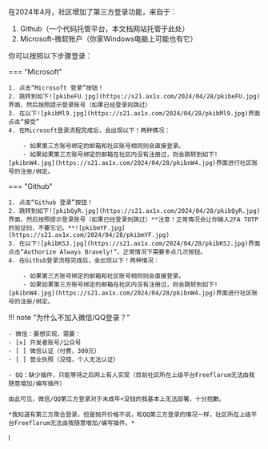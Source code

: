 在2024年4月，社区增加了第三方登录功能，来自于：

1. Github（一个代码托管平台，本文档网站托管于此处）
2. Microsoft-微软账户（你家Windows电脑上可能也有它）

你可以按照以下步骤登录：

=== "Microsoft"

	1. 点击“Microsoft 登录”按钮！
	2. 跳转到如下![pkibeFU.jpg](https://s21.ax1x.com/2024/04/28/pkibeFU.jpg)界面，然后按照提示登录账号（如果已经登录则跳过）
	3. 在以下![pkibMl9.jpg](https://s21.ax1x.com/2024/04/28/pkibMl9.jpg)界面点击“接受”
	4. 在Microsoft登录流程完成后，会出现以下！两种情况：
	
		- 如果第三方账号绑定的邮箱和社区账号相同则会直接登录。
		- 如果如果第三方账号绑定的邮箱在社区内没有注册过，则会跳转到如下![pkibnW4.jpg](https://s21.ax1x.com/2024/04/28/pkibnW4.jpg)界面进行社区账号的注册/绑定。

=== "Github"

	1. 点击“Github 登录”按钮！
	2. 跳转到如下![pkibQyR.jpg](https://s21.ax1x.com/2024/04/28/pkibQyR.jpg)界面，然后按照提示登录账号（如果已经登录则跳过）**注意！正常情况会让你输入2FA TOTP的验证码，不要忘记。**![pkibmYF.jpg](https://s21.ax1x.com/2024/04/28/pkibmYF.jpg)
	3. 在以下![pkibKSJ.jpg](https://s21.ax1x.com/2024/04/28/pkibKSJ.jpg)界面点击“Authorize Always Bravely!”，正常情况下需要多点几次按钮。
	4. 在Github登录流程完成后，会出现以下！两种情况：
	
		- 如果第三方账号绑定的邮箱和社区账号相同则会直接登录。
		- 如果如果第三方账号绑定的邮箱在社区内没有注册过，则会跳转到如下![pkibnW4.jpg](https://s21.ax1x.com/2024/04/28/pkibnW4.jpg)界面进行社区账号的注册/绑定。


!!! note "为什么不加入微信/QQ登录？"

	- 微信：要想实现，需要：
	- [x] 开发者账号/公众号
	- [ ] 微信认证（付费，300元）
	- [ ] 营业执照（没错，个人无法认证）
	
	- QQ：缺少插件，只能等待之后网上有人实现（目前社区所在上级平台Freeflarum无法由我随意增加/编写插件）
	
	由此可见，微信/QQ第三方登录对于未成年+没钱的我基本上无法部署，十分抱歉。
	
	*我知道有第三方聚合登录，但是抛开价格不说，和QQ第三方登录的情况一样，社区所在上级平台Freeflarum无法由我随意增加/编写插件。*






l









